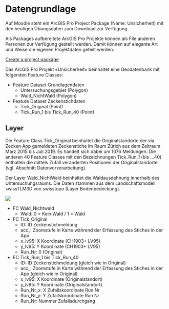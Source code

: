 
# Datengrundlage

Auf Moodle steht ein ArcGIS Pro Project Package (Name: Unsicherheit) mit den heutigen Übungsdaten zum Download zur Verfügung. 

Als Packages aufbereitete ArcGIS Pro Projekte können als File anderen Personen zur Verfügung gestellt werden. Damit können auf elegante Art und Weise die eigenen Projektdaten geteilt werden. 

[Create a project package](https://pro.arcgis.com/en/pro-app/help/sharing/overview/project-package.htm)

Das ArcGIS Pro Projekt «Unsicherheit» beinhaltet eine Geodatenbank mit folgenden Feature Classes:

- Feature Dataset Grundlagendaten
    - Untersuchungsgebiet (Polygon)
    - Wald_NichtWald (Polygon)
- Feature Dataset Zeckenstichdaten
    - Tick_Original (Point)
    - Tick_Run_1 bis Tick_Run_40 (Point)

## Layer

Die Feature Class Tick_Original beinhaltet die Originalstandorte der via Zecken App gemeldeten Zeckenstiche im Raum Zürich aus dem Zeitraum März 2015 bis Juli 2019. Es handelt sich dabei um 1076 Meldungen. Die anderen 40 Feature Classes mit den Bezeichnungen Tick_Run_1 (bis …40) enthalten die mittels Zufall veränderten Positionen der Originalstandorte (vgl. Abschnitt Datenvorverarbeitung).

Der Layer Wald_NichtWald beinhaltet die Waldausdehnung innerhalb des Untersuchungsraums. Die Daten stammen aus dem Landschaftsmodell swissTLM3D von swisstopo (Layer Bodenbedeckung).

![](figures/zeckenstiche.png)

- FC Wald_Nichtwald
  - Wald: 0 = Kein Wald / 1 = Wald
- FC Tick_Original
  - ID: ID Zeckenstichmeldung
  - acc_: Zoomstufe in Karte während der Erfassung des Stiches in der App
  - x_lv95: X Koordinate (CH1903+ LV95)
  - y_lv95: Y Koordinate (CH1903+ LV95)
  - Run_Nr: 0 (Original)
- FC Tick_Run_1 bis Tick_Run_40
  - ID: ID Zeckenstichmeldung (gleich wie in Original)
  - acc_: Zoomstufe in Karte während der Erfassung des Stiches in der App (gleich wie in Original)
  - x_lv95: X Koordinate (Originalstandort)
  - y_lv95: Y Koordinate (Originalstandort)
  - Run_Nr_x: X Zufallskoordinate Run Nr
  - Run_Nr_y: Y Zufallskoordinate Run Nr
  - Run_Nr: Nummer Zufallsdurchgang